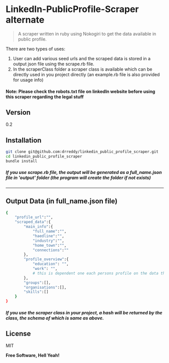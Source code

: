 LinkedIn-PublicProfile-Scraper alternate
=====================

> A scraper written in ruby using Nokogiri to get the data available in public profile.

There are two types of uses:

1. User can add various seed urls and the scraped data is stored in a output json file using the scrape.rb file.
2. In the scraperClass folder a scraper class is available which can be directly used in you project directly (an example.rb file is also provided for usage info)

#### Note: Please check the robots.txt file on linkedIn website before using this scraper regarding the legal stuff

Version
----
0.2

Installation
--------------

```sh
git clone git@github.com:drreddy/linkedin_public_profile_scraper.git
cd linkedin_public_profile_scraper
bundle install
```

##### If you use scrape.rb file, the output will be generated as a full_name.json file in 'output' folder (the program will create the folder if not exists)
---

Output Data (in full_name.json file)
--------------

```sh
{
	"profile_url":"",
	"scraped_data":{
		"main_info":{
			"full_name":"",
			"haedline":"",
			"industry":"",
			"home_town":"",
			"connections":""
		},
		"profile_overview":{
			"education": "",
			"work": "",
			# this is dependent one each persons profile on the data they show
		},
		"groups":[],
		"organisations":[],
		"skills":[]
	}
}
```

##### If you use the scraper class in your project, a hash will be returned by the class, the schema of which is same as above.


License
----

MIT

**Free Software, Hell Yeah!**
